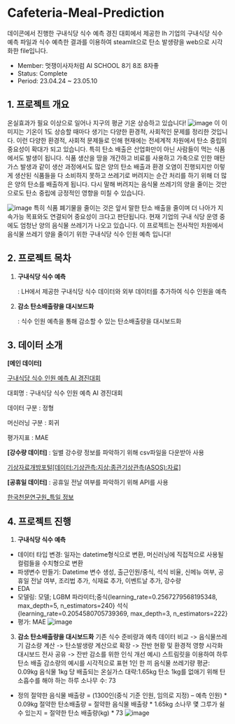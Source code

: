 # Cafeteria-Meal-Prediction
데이콘에서 진행한 구내식당 식수 예측 경진 대회에서 제공한 lh 기업의 구내식당 식수 예측 파일과
식수 예측한 결과를 이용하여 steamlit으로 탄소 발생량을 web으로 시각화한 file입니다.

- Member: 멋쟁이사자처럼 AI SCHOOL 8기 8조 8자좋
- Status: Complete
- Period: 23.04.24 ~ 23.05.10

## 1. 프로젝트 개요

온실효과가 필요 이상으로 일어나 
지구의 평균 기온 상승하고 있습니다!
![image](https://github.com/gaeju/Cafeteria-Meal-Prediction/assets/100760127/3dad2752-1a55-4f4e-8b32-5650d0fa4980)
이 이미지는 기온이 1도 상승할 때마다 생기는 다양한 환경적, 사회적인 문제를 정리한 것입니다. 
이런 다양한 환경적, 사회적 문제들로 인해 현재에는 전세계적 차원에서 탄소 중립의 중요성이 확대가 되고 있습니다.
특히 탄소 배출은 산업화만이 아닌 사람들이 먹는 식품에서도 발생이 됩니다.
식품 생산을 땅을 개간하고 비료를 사용하고 가축으로 인한 매탄 가스 발생과 같이 생산 과정에서도 많은 양의 탄소 배출과 환경 오염이 진행되지만 이렇게 생산된 식품들을 다 소비하지 못하고 쓰레기로 버려지는 순간 처리를 하기 위해 더 많은 양의 탄소를 배출하게 됩니다.
다시 말해 버려지는 음식물 쓰레기의 양을 줄이는 것만으로도 탄소 중립에 긍정적인 영향을 미칠 수 있습니다. 

![image](https://github.com/gaeju/Cafeteria-Meal-Prediction/assets/100760127/1a5cd081-9d72-4d40-b476-55f0e2de5297)
특히 식품 폐기물을 줄이는 것은 앞서 말한 탄소 배출을 줄이며 더 나아가 지속가능 목표와도 연결되어 중요성이 크다고 판단됩니다. 
현재 기업의 구내 식당 운영 중에도 엄청난 양의 음식물 쓰레기가 나오고 있습니다. 이 프로젝트는 전사적인 차원에서 음식물 쓰레기 양을 줄이기 위한 구내식당 식수 인원 예측 입니다!








## 2. 프로젝트 목차

1. **구내식당 식수 예측**
    
    : LH에서 제공한 구내식당 식수 데이터와 외부 데이터를 추가하여 식수 인원을 예측
    
2. **감소 탄소배출량을 대시보드화**
    
    : 식수 인원 예측을 통해 감소할 수 있는 탄소배출량을 대시보드화
    
    

## 3. 데이터 소개

**[메인 데이터]**

[구내식당 식수 인원 예측 AI 경진대회](https://dacon.io/competitions/official/235743/overview/rules)

대회명 : 구내식당 식수 인원 예측 AI 경진대회

데이터 구분 : 정형

머신러닝 구분 : 회귀

평가지표 : MAE

**[강수량 데이터]**
: 일별 강수량 정보를 파악하기 위해 csv파일을 다운받아 사용

[기상자료개방포털[데이터:기상관측:지상:종관기상관측(ASOS):자료]](https://data.kma.go.kr/data/grnd/selectAsosRltmList.do?pgmNo=36)

**[공휴일 데이터]**
: 공휴일 전날 여부를 파악하기 위해 API를 사용

[한국천문연구원_특일 정보](https://www.data.go.kr/tcs/dss/selectApiDataDetailView.do?publicDataPk=15012690)


## 4. 프로젝트 진행
1. **구내식당 식수 예측**
- 데이터 타입 변경: 일자는 datetime형식으로 변환, 머신러닝에 직접적으로 사용될 컬럼들을 수치형으로 변환 
- 파생변수 만들기: Datetime 변수 생성, 출근인원/중식, 석식 비율, 신메뉴 여부, 공휴일 전날 여부, 조리법 추가, 식재료 추가, 이벤트날 추가, 강수량 
- EDA
- 모델링: 모델; LGBM
          파라미터;중식{learning_rate=0.2567279568195348, max_depth=5, n_estimators=240}
                  석식{learning_rate=0.2054580705739369, max_depth=3, n_estimators=222}
- 평가: MAE
![image](https://github.com/gaeju/Cafeteria-Meal-Prediction/assets/100760127/aabe98c2-27dd-4633-a602-fac0d6e11044)


3. **감소 탄소배출량을 대시보드화**
기존 식수 준비량과 예측 데이터 비교 -> 음식물쓰레기 감소량 계산 -> 탄소발생량 계산으로 확장 -> 잔반 현황 및 환경적 영향 시각화 대시보드 전사 공유 -> 잔반 감소를 위한 인식 개선
예시)	스트림릿을 이용하여 하루 탄소 배출 감소량의 예시를 시각적으로 표현
1인 한 끼 음식물 쓰레기량 평균:  0.09kg
음식물 1kg 당 배출되는 온실가스 대략:1.65kg
탄소 1kg를 없애기 위해 탄소흡수를 해야 하는 하루 소나무 수: 73

-	정의
절약한 음식물 배출량 = (1300인(중식 기준 인원, 임의로 지정) – 예측 인원) * 0.09kg
절약한 탄소배출량 = 절약한 음식물 배출량 * 1.65kg
소나무 몇 그루가 쉴 수 있는지 = 절약한 탄소 배출량(kg) * 73
![image](https://github.com/gaeju/Cafeteria-Meal-Prediction/assets/100760127/42cde07d-5f55-4c27-812f-b5e61e4f52f1)

 

